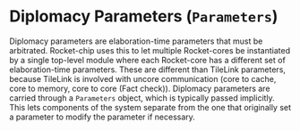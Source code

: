 # Diplomacy Parameters (`Parameters`)

Diplomacy parameters are elaboration-time parameters that must be arbitrated.
Rocket-chip uses this to let multiple Rocket-cores be instantiated by a single top-level module where each Rocket-core has a different set of elaboration-time parameters.
These are different than TileLink parameters, because TileLink is involved with uncore communication (core to cache, core to memory, core to core (Fact check)).
Diplomacy parameters are carried through a `Parameters` object, which is typically passed implicitly.
This lets components of the system separate from the one that originally set a parameter to modify the parameter if necessary.
